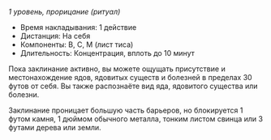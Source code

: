 *1 уровень, прорицание (ритуал)*

- Время накладывания: 1 действие
- Дистанция: На себя
- Компоненты: В, С, М (лист тиса)
- Длительность: Концентрация, вплоть до 10 минут

Пока заклинание активно, вы можете ощущать присутствие и местонахождение ядов, ядовитых существ и болезней в пределах 30 футов от себя. Вы также распознаёте вид яда, ядовитого существа или болезни.

Заклинание проницает большую часть барьеров, но блокируется 1 футом камня, 1 дюймом обычного металла, тонким листом свинца или 3 футами дерева или земли.